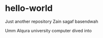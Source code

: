 # hello-world
Just another repository
Zain sagaf basendwah

Umm Alqura university computer dived into
